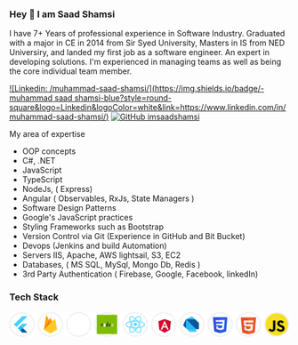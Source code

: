 ### Hey 👋 I am Saad Shamsi

I have 7+ Years of professional experience in Software Industry. Graduated with a major in CE in 2014 from Sir Syed University, Masters in IS from NED Universiry, and landed my first job as a software engineer. An expert in developing solutions. I'm experienced in managing teams as well as being the core individual team member.


[![Linkedin: /muhammad-saad-shamsi/](https://img.shields.io/badge/-muhammad saad shamsi-blue?style=round-square&logo=Linkedin&logoColor=white&link=https://www.linkedin.com/in/muhammad-saad-shamsi/)](https://www.linkedin.com/in/muhammad-saad-shamsi/)
[![GitHub imsaadshamsi](https://img.shields.io/github/followers/imsaadshamsi?label=follow&style=social)](https://github.com/imsaadshamsi )


My area of expertise 
- OOP concepts 
- C#, .NET
- JavaScript
- TypeScript 
- NodeJs, ( Express) 
- Angular ( Observables, RxJs, State Managers ) 
- Software Design Patterns 
- Google's JavaScript practices 
- Styling Frameworks such as Bootstrap
- Version Control via Git (Experience in GitHub and Bit Bucket) 
- Devops (Jenkins and build Automation)
- Servers IIS, Apache, AWS lightsail, S3, EC2 
- Databases, ( MS SQL, MySql, Mongo Db, Redis ) 
- 3rd Party Authentication ( Firebase, Google, Facebook, linkedIn)

### Tech Stack
<img src="assets/tech.svg" title="NodeJS, Dot Net C#, MS SQL, MySql, MongoDB, Angular, Flutter, Firebase, ReactJS, React Native, Dart, HTML, CSS, JS" alt="NodeJS, Dot Net C#, MS SQL, MySql, MongoDB, Angular, Flutter, Firebase, ReactJS, React Native, Dart, HTML, CSS, JS" /> <br /><br />
